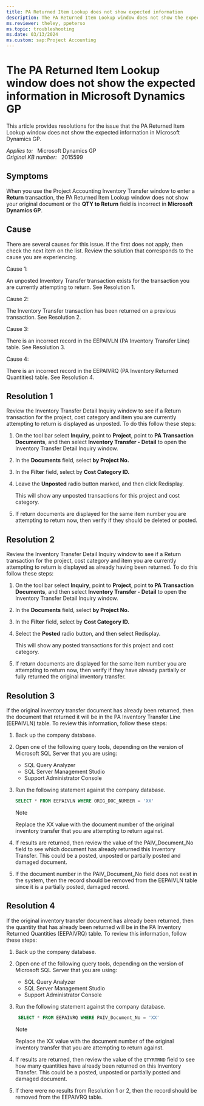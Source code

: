 ```yaml
---
title: PA Returned Item Lookup does not show expected information
description: The PA Returned Item Lookup window does not show the expected information in Microsoft Dynamics GP. Provides resolutions.
ms.reviewer: theley, ppeterso
ms.topic: troubleshooting
ms.date: 03/13/2024
ms.custom: sap:Project Accounting
---
```

# The PA Returned Item Lookup window does not show the expected information in Microsoft Dynamics GP

This article provides resolutions for the issue that the PA Returned Item Lookup window does not show the expected information in Microsoft Dynamics GP.

_Applies to:_ &nbsp; Microsoft Dynamics GP  
_Original KB number:_ &nbsp; 2015599

## Symptoms

When you use the Project Accounting Inventory Transfer window to enter a **Return** transaction, the PA Returned Item Lookup window does not show your original document or the **QTY to Return** field is incorrect in **Microsoft Dynamics GP**.

## Cause

There are several causes for this issue. If the first does not apply, then check the next item on the list. Review the solution that corresponds to the cause you are experiencing.

Cause 1:

An unposted Inventory Transfer transaction exists for the transaction you are currently attempting to return. See Resolution 1.

Cause 2:

The Inventory Transfer transaction has been returned on a previous transaction. See Resolution 2.

Cause 3:

There is an incorrect record in the EEPAIVLN (PA Inventory Transfer Line) table. See Resolution 3.

Cause 4:

There is an incorrect record in the EEPAIVRQ (PA Inventory Returned Quantities) table. See Resolution 4.

## Resolution 1

Review the Inventory Transfer Detail Inquiry window to see if a Return transaction for the project, cost category and item you are currently attempting to return is displayed as unposted. To do this follow these steps:

1. On the tool bar select **Inquiry**, point to **Project**, point to **PA Transaction Documents**, and then select **Inventory Transfer - Detail** to open the Inventory Transfer Detail Inquiry window.
2. In the **Documents** field, select **by Project No.**
3. In the **Filter** field, select by **Cost Category ID.**
4. Leave the **Unposted** radio button marked, and then click Redisplay.

   This will show any unposted transactions for this project and cost category.

5. If return documents are displayed for the same item number you are attempting to return now, then verify if they should be deleted or posted.

## Resolution 2

Review the Inventory Transfer Detail Inquiry window to see if a Return transaction for the project, cost category and item you are currently attempting to return is displayed as already having been returned. To do this follow these steps:

1. On the tool bar select **Inquiry**, point to **Project**, point **to PA Transaction Documents**, and then select **Inventory Transfer - Detail** to open the Inventory Transfer Detail Inquiry window.
2. In the **Documents** field, select **by Project No.**
3. In the **Filter** field, select by **Cost Category ID.**
4. Select the **Posted** radio button, and then select Redisplay.

   This will show any posted transactions for this project and cost category.

5. If return documents are displayed for the same item number you are attempting to return now, then verify if they have already partially or fully returned the original inventory transfer.

## Resolution 3

If the original inventory transfer document has already been returned, then the document that returned it will be in the PA Inventory Transfer Line (EEPAIVLN) table. To review this information, follow these steps:

1. Back up the company database.
2. Open one of the following query tools, depending on the version of Microsoft SQL Server that you are using:
   - SQL Query Analyzer
   - SQL Server Management Studio
   - Support Administrator Console
3. Run the following statement against the company database.

   ```sql
   SELECT * FROM EEPAIVLN WHERE ORIG_DOC_NUMBER = 'XX'
   ```

    > [!NOTE]
    > Replace the XX value with the document number of the original inventory transfer that you are attempting to return against.

4. If results are returned, then review the value of the PAIV_Document_No field to see which document has already returned this Inventory Transfer. This could be a posted, unposted or partially posted and damaged document.

5. If the document number in the PAIV_Document_No field does not exist in the system, then the record should be removed from the EEPAIVLN table since it is a partially posted, damaged record.

## Resolution 4

If the original inventory transfer document has already been returned, then the quantity that has already been returned will be in the PA Inventory Returned Quantities (EEPAIVRQ) table. To review this information, follow these steps:

1. Back up the company database.
2. Open one of the following query tools, depending on the version of Microsoft SQL Server that you are using:

     - SQL Query Analyzer
     - SQL Server Management Studio
     - Support Administrator Console
3. Run the following statement against the company database.

   ```sql
    SELECT * FROM EEPAIVRQ WHERE PAIV_Document_No = 'XX'
   ```

     > [!NOTE]
     > Replace the XX value with the document number of the original inventory transfer that you are attempting to return against.

4. If results are returned, then review the value of the `QTYRTRND` field to see how many quantities have already been returned on this Inventory Transfer. This could be a posted, unposted or partially posted and damaged document.

5. If there were no results from Resolution 1 or 2, then the record should be removed from the EEPAIVRQ table.
